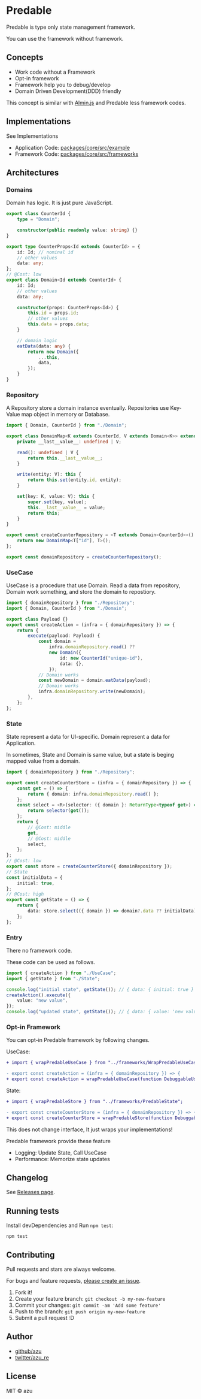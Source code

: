 # Predable

Predable is type only state management framework.

You can use the framework without framework.

## Concepts

- Work code without a Framework
- Opt-in framework
- Framework help you to debug/develop
- Domain Driven Development(DDD) friendly 

This concept is similar with [Almin.js](https://github.com/almin/almin) and Predable less framework codes.

## Implementations

See Implementations

- Application Code: [packages/core/src/example](packages/core/src/example)
- Framework Code: [packages/core/src/frameworks](packages/core/src/frameworks)

## Architectures

### Domains

Domain has logic. It is just pure JavaScript.

```ts
export class CounterId {
    type = "Domain";

    constructor(public readonly value: string) {}
}

export type CounterProps<Id extends CounterId> = {
    id: Id; // nominal id
    // other values
    data: any;
};
// @Cost: low
export class Domain<Id extends CounterId> {
    id: Id;
    // other values
    data: any;

    constructor(props: CounterProps<Id>) {
        this.id = props.id;
        // other values
        this.data = props.data;
    }

    // domain logic
    eatData(data: any) {
        return new Domain({
            ...this,
            data,
        });
    }
}
```

### Repository

A Repository store a domain instance eventually.
Repositories use Key-Value map object in memory or Database.

```ts
import { Domain, CounterId } from "./Domain";

export class DomainMap<K extends CounterId, V extends Domain<K>> extends Map<K, V> {
    private __last__value__: undefined | V;

    read(): undefined | V {
        return this.__last__value__;
    }

    write(entity: V): this {
        return this.set(entity.id, entity);
    }

    set(key: K, value: V): this {
        super.set(key, value);
        this.__last__value__ = value;
        return this;
    }
}

export const createCounterRepository = <T extends Domain<CounterId>>() => {
    return new DomainMap<T["id"], T>();
};

export const domainRepository = createCounterRepository();
```

### UseCase

UseCase is a procedure that use Domain.
Read a data from repository, Domain work something, and store the domain to repostiory.

```ts
import { domainRepository } from "./Repository";
import { Domain, CounterId } from "./Domain";

export class Payload {}
export const createAction = (infra = { domainRepository }) => {
    return {
        execute(payload: Payload) {
            const domain =
                infra.domainRepository.read() ??
                new Domain({
                    id: new CounterId("unique-id"),
                    data: {},
                });
            // Domain works
            const newDomain = domain.eatData(payload);
            // Domain works
            infra.domainRepository.write(newDomain);
        },
    };
};
``` 

### State

State represent a data for UI-specific.
Domain represent a data for Application.

In sometimes, State and Domain is same value, but a state is beging mapped value from a domain.

```ts
import { domainRepository } from "./Repository";

export const createCounterStore = (infra = { domainRepository }) => {
    const get = () => {
        return { domain: infra.domainRepository.read() };
    };
    const select = <R>(selector: ({ domain }: ReturnType<typeof get>) => R) => {
        return selector(get());
    };
    return {
        // @Cost: middle
        get,
        // @Cost: middle
        select,
    };
};
// @Cost: low
export const store = createCounterStore({ domainRepository });
// State
const initialData = {
    initial: true,
};
// @Cost: high
export const getState = () => {
    return {
        data: store.select(({ domain }) => domain?.data ?? initialData),
    };
};
```

### Entry

There no framework code.

These code can be used as follows.

```ts
import { createAction } from "./UseCase";
import { getState } from "./State";

console.log("initial state", getState()); // { data: { initial: true } }
createAction().execute({
    value: "new value",
});
console.log("updated state", getState()); // { data: { value: 'new value' } }
```

### Opt-in Framework

You can opt-in Predable framework by following changes.

UseCase: 

```diff
+ import { wrapPredableUseCase } from "../frameworks/WrapPredableUseCase";

- export const createAction = (infra = { domainRepository }) => {
+ export const createAction = wrapPredableUseCase(function DebuggableUseCaseName(infra = { domainRepository }) {
```

State:

```diff
+ import { wrapPredableStore } from "../frameworks/PredableState";

- export const createCounterStore = (infra = { domainRepository }) => {
+ export const createCounterStore = wrapPredableStore(function DebuggableSelectorName(infra = { domainRepository }) {
```

This does not change interface, It just wraps your implementations!

Predable framework provide these feature

- Logging: Update State, Call UseCase
- Performance: Memorize state updates

## Changelog

See [Releases page](https://github.com/azu/predable/releases).

## Running tests

Install devDependencies and Run `npm test`:

    npm test

## Contributing

Pull requests and stars are always welcome.

For bugs and feature requests, [please create an issue](https://github.com/azu/predable/issues).

1. Fork it!
2. Create your feature branch: `git checkout -b my-new-feature`
3. Commit your changes: `git commit -am 'Add some feature'`
4. Push to the branch: `git push origin my-new-feature`
5. Submit a pull request :D

## Author

- [github/azu](https://github.com/azu)
- [twitter/azu_re](https://twitter.com/azu_re)

## License

MIT © azu
